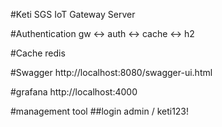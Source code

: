 #Keti SGS
IoT Gateway Server

#Authentication
gw <-> auth <-> cache <-> h2

#Cache
redis

#Swagger
http://localhost:8080/swagger-ui.html

#grafana
http://localhost:4000

#management tool
##login
admin / keti123!
